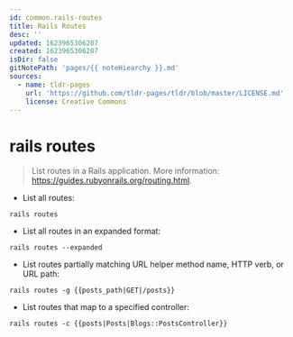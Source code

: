 ```yaml
---
id: common.rails-routes
title: Rails Routes
desc: ''
updated: 1623965306207
created: 1623965306207
isDir: false
gitNotePath: 'pages/{{ noteHiearchy }}.md'
sources:
  - name: tldr-pages
    url: 'https://github.com/tldr-pages/tldr/blob/master/LICENSE.md'
    license: Creative Commons
---
```

# rails routes

> List routes in a Rails application.
> More information: <https://guides.rubyonrails.org/routing.html>.

- List all routes:

`rails routes`

- List all routes in an expanded format:

`rails routes --expanded`

- List routes partially matching URL helper method name, HTTP verb, or URL path:

`rails routes -g {{posts_path|GET|/posts}}`

- List routes that map to a specified controller:

`rails routes -c {{posts|Posts|Blogs::PostsController}}`

